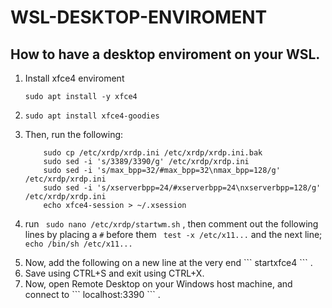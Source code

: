 # WSL-DESKTOP-ENVIROMENT

## How to have a desktop enviroment on your WSL.

<ol>
<li>
Install xfce4 enviroment

```
sudo apt install -y xfce4 
```
</li>

<li>

```
sudo apt install xfce4-goodies
```
</li>

<li>
Then, run the following:

```
    sudo cp /etc/xrdp/xrdp.ini /etc/xrdp/xrdp.ini.bak
    sudo sed -i 's/3389/3390/g' /etc/xrdp/xrdp.ini
    sudo sed -i 's/max_bpp=32/#max_bpp=32\nmax_bpp=128/g' /etc/xrdp/xrdp.ini
    sudo sed -i 's/xserverbpp=24/#xserverbpp=24\nxserverbpp=128/g' /etc/xrdp/xrdp.ini
    echo xfce4-session > ~/.xsession
```
</li>

<li>

run ``` 
sudo nano /etc/xrdp/startwm.sh
``` , then comment out the following lines by placing a ``` # ``` before them ``` test -x /etc/x11...``` and the next line; ``` echo /bin/sh /etc/x11... ```
</li>

<li>
Now, add the following on a new line at the very end  ``` startxfce4 ```  .

</li>

<li>
Save using CTRL+S and exit using CTRL+X.
</li>

<li>Now, open Remote Desktop on your Windows host machine, and connect to  ``` localhost:3390 ```  .

</li>

</ol>

